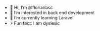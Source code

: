 - 👋 Hi, I’m @florianbsc
- 👀 I’m interested in back end development
- 🌱 I’m currently learning Laravel
- ⚡ Fun fact: I am dyslexic

<!---
florianbsc/florianbsc is a ✨ special ✨ repository because its `README.md` (this file) appears on your GitHub profile.
You can click the Preview link to take a look at your changes.
--->
